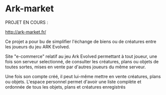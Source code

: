 # Ark-market

PROJET EN COURS :

http://ark-market.fr/

Ce projet a pour bu de simplifier l'échange de biens ou de créatures entre les joueurs du jeu ARK Evolved.

Site "e-commerce" relatif au jeu Ark Evolved permettant à tout joueur, une fois son serveur selectionné, de consulter les créatures, plans ou objets de toutes sortes, mises en vente par d'autres joueurs du même serveur.

Une fois son compte créé, il peut lui-même mettre en vente créatures, plans ou objets. L'espace personnel permet d'avoir une liste complète et ordonnée de tous les objets, plans et créatures enregistrés 
